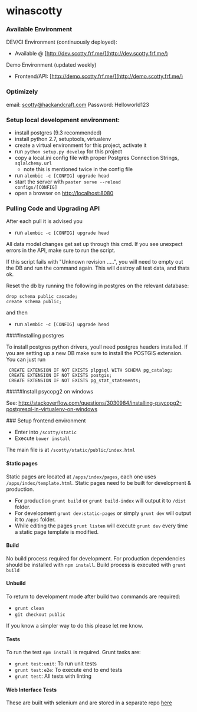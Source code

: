 winascotty
==========

### Available Environment

DEV/CI Environment (continuously deployed):

* Available @ [http://dev.scotty.frf.me/](http://dev.scotty.frf.me/)

Demo Environment (updated weekly)

* Frontend/API: [http://demo.scotty.frf.me/](http://demo.scotty.frf.me/)

### Optimizely

email: scotty@hackandcraft.com
Password: Helloworld123


### Setup local development environment:

* install postgres (9.3 recommended)
* install python 2.7, setuptools, virtualenv
* create a virtual environment for this project, activate it
* run <code>python setup.py develop</code> for this project
* copy a local.ini config file with proper Postgres Connection Strings, <code>sqlalchemy.url</code>
  * note this is mentioned twice in the config file
* run <code>alembic -c [CONFIG] upgrade head</code>
* start the server with <code>paster serve --reload configs/[CONFIG]</code>
* open a browser on [http://localhost:8080](http://localhost:8080)

### Pulling Code and Upgrading API

After each pull it is advised you
* run <code>alembic -c [CONFIG] upgrade head</code>

All data model changes get set up through this cmd.
If you see unexpect errors in the API, make sure to run the script.

If this script fails with "Unknown revision .....", you will need to empty out the DB and run the command again.
This will destroy all test data, and thats ok.

Reset the db by running the following in postgres on the relevant database:

    drop schema public cascade;
    create schema public;

and then

* run <code>alembic -c [CONFIG] upgrade head</code>

####Installing postgres

To install postgres python drivers, youll need postgres headers installed.
If you are setting up a new DB make sure to install the POSTGIS extension.
You can just run

     CREATE EXTENSION IF NOT EXISTS plpgsql WITH SCHEMA pg_catalog;
     CREATE EXTENSION IF NOT EXISTS postgis;
     CREATE EXTENSION IF NOT EXISTS pg_stat_statements;


#####Install psycopg2 on windows

See:
http://stackoverflow.com/questions/3030984/installing-psycopg2-postgresql-in-virtualenv-on-windows

### Setup frontend environment
* Enter into `/scotty/static`
* Execute `bower install`

The main file is at `/scotty/static/public/index.html`

#### Static pages

Static pages are located at `/apps/index/pages`, each one uses `/apps/index/template.html`.
Static pages need to be built for development & production.

- For production `grunt build` or `grunt build-index` will output it to `/dist` folder.
- For development `grunt dev:static-pages` or simply `grunt dev` will output it to `/apps` folder.
- While editing the pages `grunt listen` will execute `grunt dev` every time a static page template is modified.

#### Build

No build process required for development.
For production dependencies should be installed with `npm install`.
Build process is executed with `grunt build`

#### Unbuild

To return to development mode after build two commands are required:

* `grunt clean`
* `git checkout public`

If you know a simpler way to do this please let me know.

#### Tests

To run the test `npm install` is required. Grunt tasks are:

* `grunt test:unit`: To run unit tests
* `grunt test:e2e`: To execute end to end tests
* `grunt test`: All tests with linting

#### Web Interface Tests
These are built with selenium and are stored in a separate repo [here](https://github.com/HarryMcCarney/ScottySeleniumTests)


